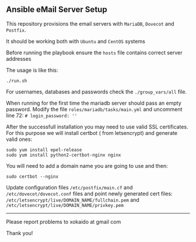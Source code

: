 ## Ansible eMail Server Setup

This repository provisions the email servers with 
```MariaDB```, ```Dovecot``` and ```Postfix```.

It should be working both with ```Ubuntu``` and ```CentOS``` systems



Before running the playbook ensure the ```hosts``` file
contains correct server addresses

The usage is like this:

```
./run.sh
```

For usernames, databases and passwords check the ```./group_vars/all``` file.


When running for the first time the mariadb server should pass an empty password.
Modify the file `roles/mariadb/tasks/main.yml` and uncomment line 72: `# login_password: ''`

After the successfull installation you may need to use valid SSL certificates.
For this purpose we will install certbot ( from letsencrypt) and generate valid ones:

```
sudo yum install epel-release
sudo yum install python2-certbot-nginx nginx
```

You will need to add a domain name you are going to use and then:

```
sudo certbot --nginx
```

Update configuration files `/etc/postfix/main.cf` and `/etc/dovecot/dovecot.conf` files
and point newly generated cert files: `/etc/letsencrypt/live/DOMAIN_NAME/fullchain.pem` and 
`/etc/letsencrypt/live/DOMAIN_NAME/privkey.pem`



---

Please report problems to xokaido at gmail  com

Thank you!
